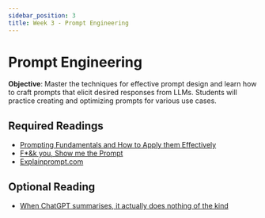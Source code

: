 ```yaml
---
sidebar_position: 3
title: Week 3 - Prompt Engineering
---
```


# Prompt Engineering

**Objective**: Master the techniques for effective prompt design and learn how to craft prompts that elicit desired responses from LLMs. Students will practice creating and optimizing prompts for various use cases.

## Required Readings
- [Prompting Fundamentals and How to Apply them Effectively](https://eugeneyan.com/writing/prompting/)
- [F*&k you, Show me the Prompt](https://hamel.dev/blog/posts/prompt/)
- [Explainprompt.com](https://www.explainprompt.com/)

## Optional Reading
- [When ChatGPT summarises, it actually does nothing of the kind](https://ea.rna.nl/2024/05/27/when-chatgpt-summarises-it-actually-does-nothing-of-the-kind/)
